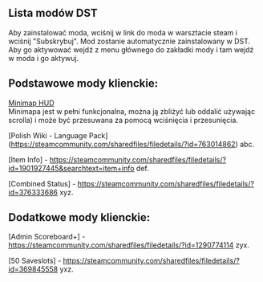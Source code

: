 ## Lista modów DST

Aby zainstalować moda, wciśnij w link do moda w warsztacie steam i wciśnij "Subskrybuj". Mod zostanie automatycznie zainstalowany w DST. Aby go aktywować wejdź z menu głównego do zakładki mody i tam wejdź w moda i go aktywuj.

## Podstawowe mody klienckie:

[Minimap HUD](http://steamcommunity.com/sharedfiles/filedetails/?id=345692228)  
Minimapa jest w pełni funkcjonalna, można ją zbliżyć lub oddalić używając scrolla) i może być przesuwana za pomocą wciśnięcia i przesunięcia.

[Polish Wiki - Language Pack] (https://steamcommunity.com/sharedfiles/filedetails/?id=763014862)
abc.

[Item Info] - https://steamcommunity.com/sharedfiles/filedetails/?id=1901927445&searchtext=item+info
def.

[Combined Status] - https://steamcommunity.com/sharedfiles/filedetails/?id=376333686
xyz.

## Dodatkowe mody klienckie:

[Admin Scoreboard+] - https://steamcommunity.com/sharedfiles/filedetails/?id=1290774114
zyx.

[50 Saveslots] - https://steamcommunity.com/sharedfiles/filedetails/?id=369845558
yxz.
